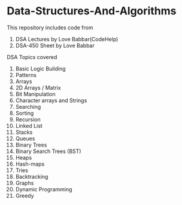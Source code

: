 # Data-Structures-And-Algorithms
This repository includes code from
1. DSA Lectures by Love Babbar(CodeHelp)
2. DSA-450 Sheet by Love Babbar

DSA Topics covered
1. Basic Logic Building
2. Patterns
3. Arrays
4. 2D Arrays / Matrix 
5. Bit Manipulation 
6. Character arrays and Strings 
7. Searching 
8. Sorting 
9. Recursion
10. Linked List 
11. Stacks
12. Queues
13. Binary Trees
14. Binary Search Trees (BST) 
15. Heaps 
16. Hash-maps 
17. Tries 
18. Backtracking 
19. Graphs
20. Dynamic Programming
21. Greedy
